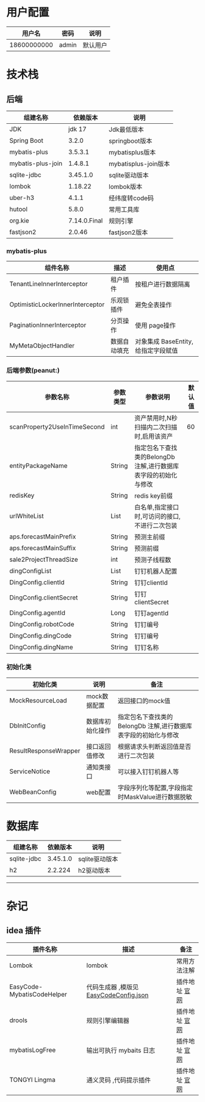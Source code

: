 # 用户配置

| 用户名         | 密码    | 说明   |
|-------------|-------|------|
| 18600000000 | admin | 默认用户 |

# 技术栈

## 后端

| 组建名称              | 依赖版本         | 说明                 |
|-------------------|--------------|--------------------|
| JDK               | jdk 17       | Jdk最低版本            |
| Spring Boot       | 3.2.0        | springboot版本       |
| mybatis-plus      | 3.5.3.1      | mybatisplus版本      |
| mybatis-plus-join | 1.4.8.1      | mybatisplus-join版本 |
| sqlite-jdbc       | 3.45.1.0     | sqlite驱动版本         |
| lombok            | 1.18.22      | lombok版本           |
| uber-h3           | 4.1.1        | 经纬度转code码          |
| hutool            | 5.8.0        | 常用工具库              |
| org.kie           | 7.14.0.Final | 规则引擎               |
| fastjson2         | 2.0.46       | fastjson2版本        |

### mybatis-plus

| 组件名称                             | 描述     | 使用点                      |
|----------------------------------|--------|--------------------------|
| TenantLineInnerInterceptor       | 租户插件   | 按租户进行数据隔离                |
| OptimisticLockerInnerInterceptor | 乐观锁插件  | 避免全表操作                   |
| PaginationInnerInterceptor       | 分页操作   | 使用 page操作                |
| MyMetaObjectHandler              | 数据自动填充 | 对象集成 BaseEntity, 给指定字段赋值 |

### 后端参数(peanut:)

| 参数名称                         | 参数类型             | 参数说明                                 | 默认值 |  
|------------------------------|------------------|--------------------------------------|-----|
| scanProperty2UseInTimeSecond | int              | 资产禁用时,N秒扫描内二次扫描时,启用该资产               | 60  |
| entityPackageName            | String           | 指定包名下查找类的BelongDb 注解,进行数据库表字段的初始化与修改 |
| redisKey                     | String           | redis key前缀                          |
| urlWhiteList                 | List<String>     | 白名单,指定接口时,可访问的接口,不进行二次包装             |
| aps.forecastMainPrefix       | String           | 预测主前缀                                |
| aps.forecastMainSuffix       | String           | 预测前缀                                 |
| sale2ProjectThreadSize       | int              | 预测子线程数                               |
| dingConfigList               | List<DingConfig> | 钉钉机器人配置                              |
| DingConfig.clientId          | String           | 钉钉clientId                           |
| DingConfig.clientSecret      | String           | 钉钉clientSecret                       |
| DingConfig.agentId           | Long             | 钉钉agentId                            |
| DingConfig.robotCode         | String           | 钉钉编号                                 |
| DingConfig.dingCode          | String           | 钉钉编号                                 |
| DingConfig.dingName          | String           | 钉钉名称                                 |

### 初始化类

| 初始化类                  | 说明       | 备注                                   |
|-----------------------|----------|--------------------------------------|
| MockResourceLoad      | mock数据配置 | 返回接口的mock值                           |
| DbInitConfig          | 数据库初始化操作 | 指定包名下查找类的BelongDb 注解,进行数据库表字段的初始化与修改 |
| ResultResponseWrapper | 接口返回值修改  | 根据请求头判断返回值是否进行二次包装                   |
| ServiceNotice         | 通知类接口    | 可以接入钉钉机器人等                           |
| WebBeanConfig         | web配置    | 字段序列化等配置,字段指定时MaskValue进行数据脱敏        |

# 数据库

| 组建名称        | 依赖版本     | 说明         |
|-------------|----------|------------|
| sqlite-jdbc | 3.45.1.0 | sqlite驱动版本 |
| h2          | 2.2.224  | h2驱动版本     |

---

# 杂记

## idea 插件

| 插件名称                       | 描述                                                       | 备注                                                                                                                  |
|----------------------------|----------------------------------------------------------|---------------------------------------------------------------------------------------------------------------------|
| Lombok                     | lombok                                                   | 常用方法注解                                                                                                              |
| EasyCode-MybatisCodeHelper | 代码生成器  ,模版见 [EasyCodeConfig.json](./EasyCodeConfig.json) | 插件地址 [官网](https://plugins.jetbrains.com/plugin/13847-easycode-mybatiscodehelper)                                    |
| drools                     | 规则引擎编辑器                                                  | 插件地址 [官网](https://plugins.jetbrains.com/plugin/16871-drools)                                                        |
| mybatisLogFree             | 输出可执行 mybaits 日志                                         | 插件地址 [官网](https://plugins.jetbrains.com/plugin/17898-mybatis-log-free)                                              |
| TONGYI Lingma              | 通义灵码 ,代码提示插件                                             | 插件地址 [官网](https://plugins.jetbrains.com/plugin/17809-tongyi-lingma--your-ai-coding-assistant-type-less-code-more- ) |


